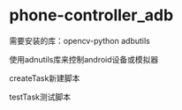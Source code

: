 # phone-controller_adb

需要安装的库：opencv-python adbutils

使用adnutils库来控制android设备或模拟器

createTask新建脚本

testTask测试脚本
